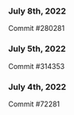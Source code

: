 ### July 8th, 2022

Commit #280281

### July 5th, 2022

Commit #314353


### July 4th, 2022

Commit #72281
